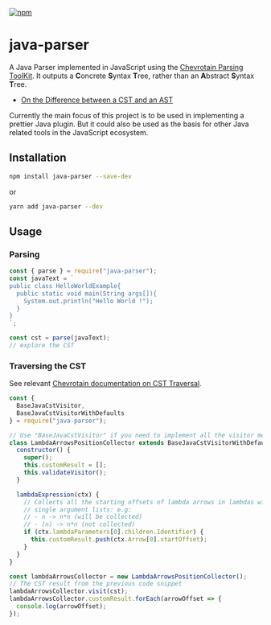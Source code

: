 [![npm](https://img.shields.io/npm/v/java-parser.svg)](https://www.npmjs.com/package/java-parser)

# java-parser

A Java Parser implemented in JavaScript using the [Chevrotain Parsing ToolKit](https://github.com/SAP/chevrotain).
It outputs a **C**oncrete **S**yntax **T**ree, rather than an **A**bstract **S**yntax **T**ree.

- [On the Difference between a CST and an AST](https://stackoverflow.com/questions/1888854/what-is-the-difference-between-an-abstract-syntax-tree-and-a-concrete-syntax-tre)

Currently the main focus of this project is to be used in implementing a prettier Java plugin.
But it could also be used as the basis for other Java related tools in the JavaScript ecosystem.

## Installation

```sh
npm install java-parser --save-dev
```

or

```sh
yarn add java-parser --dev
```

## Usage

### Parsing

```javascript
const { parse } = require("java-parser");
const javaText = `
public class HelloWorldExample{
  public static void main(String args[]){
    System.out.println("Hello World !");
  }
}
`;

const cst = parse(javaText);
// explore the CST
```

### Traversing the CST

See relevant [Chevrotain documentation on CST Traversal](http://sap.github.io/chevrotain/docs/guide/concrete_syntax_tree.html#traversing).

```javascript
const {
  BaseJavaCstVisitor,
  BaseJavaCstVisitorWithDefaults
} = require("java-parser");

// Use "BaseJavaCstVisitor" if you need to implement all the visitor methods yourself.
class LambdaArrowsPositionCollector extends BaseJavaCstVisitorWithDefaults {
  constructor() {
    super();
    this.customResult = [];
    this.validateVisitor();
  }

  lambdaExpression(ctx) {
    // Collects all the starting offsets of lambda arrows in lambdas with short (no parenthesis)
    // single argument lists: e.g:
    // - n -> n*n (will be collected)
    // - (n) -> n*n (not collected)
    if (ctx.lambdaParameters[0].children.Identifier) {
      this.customResult.push(ctx.Arrow[0].startOffset);
    }
  }
}

const lambdaArrowsCollector = new LambdaArrowsPositionCollector();
// The CST result from the previous code snippet
lambdaArrowsCollector.visit(cst);
lambdaArrowsCollector.customResult.forEach(arrowOffset => {
  console.log(arrowOffset);
});
```
